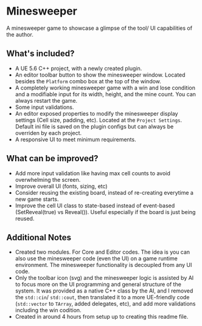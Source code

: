 # Minesweeper

A minesweeper game to showcase a glimpse of the tool/ UI capabilities of the author.

## What's included?
- A UE 5.6 C++ project, with a newly created plugin.
- An editor toolbar button to show the minesweeper window. Located besides the `Platform` combo box at the top of the window.
- A completely working minesweeper game with a win and lose condition and a modifiable input for its width, height, and the mine count. You can always restart the game.
- Some input validations.
- An editor exposed properties to modify the minesweeper display settings (Cell size, padding, etc). Located at the `Project Settings`. Default ini file is saved on the plugin configs but can always be overriden by each project.
- A responsive UI to meet minimum requirements.

## What can be improved?
- Add more input validation like having max cell counts to avoid overwhelming the screen.
- Improve overall UI (fonts, sizing, etc)
- Consider reusing the existing board, instead of re-creating everytime a new game starts.
- Improve the cell UI class to state-based instead of event-based (SetReveal(true) vs Reveal()). Useful especially if the board is just being reused.

## Additional Notes
- Created two modules. For Core and Editor codes. The idea is you can also use the minesweeper code (even the UI) on a game runtime environment. The minesweeper functionality is decoupled from any UI code.
- Only the toolbar icon (svg) and the minesweeper logic is assisted by AI to focus more on the UI programming and general structure of the system. It was provided as a native C++ class by the AI, and I removed the `std::cin`/ `std::cout`, then translated it to a more UE-friendly code (`std::vector` to `TArray`, added delegates, etc), and add more validations including the win codition.
- Created in around 4 hours from setup up to creating this readme file.

